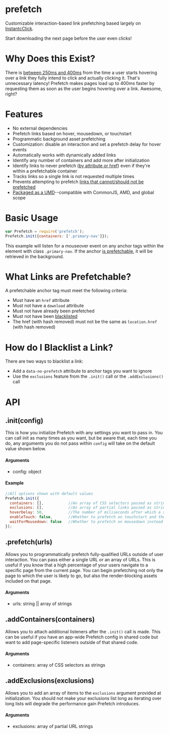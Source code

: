 # prefetch

Customizable interaction-based link prefetching based largely on [InstantcClick](http://instantclick.io/).

Start downloading the next page before the user even clicks!

# Why Does this Exist?

There is [between 250ms and 400ms](http://instantclick.io/click-test) from the time a user starts hovering over a link they fully intend to click and actually clicking it. That's unnecessary latency! Prefetch makes pages load up to 400ms faster by requesting them as soon as the user begins hovering over a link. Awesome, right?

# Features

* No external dependencies
* Prefetch links based on hover, mousedown, or touchstart
* Programmatic background asset prefetching
* Customization: disable an interaction and set a prefetch delay for hover events
* Automatically works with dynamically added links
* Identify any number of containers and add more after initialization
* Identify links to never prefetch ([by attribute or href](#how-do-i-blacklist-a-link)) even if they're within a prefetchable container
* Tracks links so a single link is not requested multiple times
* Prevents attempting to prefetch [links that cannot/should not be prefetched](#what-links-are-prefetchable)
* [Packaged as a UMD](http://bob.yexley.net/umd-javascript-that-runs-anywhere/)--compatible with CommonJS, AMD, and global scope

# Basic Usage

```javascript
var Prefetch = require('prefetch');
Prefetch.init({containers: ['.primary-nav']});
```

This example will listen for a mouseover event on any anchor tags within the element with class `.primary-nav`. If the anchor [is prefetchable](#what-links-are-prefetchable), it will be retrieved in the background.

# What Links are Prefetchable?

A prefetchable anchor tag must meet the following criteria:

* Must have an `href` attribute
* Must not have a `download` attribute
* Must not have already been prefetched
* Must not have been [blacklisted](#how-do-i-blacklist-a-link)
* The href (with hash removed) must not be the same as `location.href` (with hash removed)

# How do I Blacklist a Link?

There are two ways to blacklist a link:

* Add a `data-no-prefetch` attribute to anchor tags you want to ignore
* Use the `exclusions` feature from the `.init()` call or the `.addExclusions()` call

# API

## .init(config)

This is how you initialize Prefetch with any settings you want to pass in. You can call init as many times as you want, but be aware that, each time you do, any arguments you do not pass within `config` will take on the default value shown below.

#### Arguments

* config: object

#### Example

```javascript
//All options shown with default values
Prefetch.init({
  containers: [],           //An array of CSS selectors passed as strings--a delegate listener will be attached to these elements
  exclusions: [],           //An array of partial links passed as strings--if the potential prefetch link contains any of these partial links, it will be ignored
  hoverDelay: 50,           //The number of miliseconds after which a sustained hover triggers a link prefetch
  enableTouch: false,       //Whether to prefetch on touchstart and therefore on mobile
  waitForMousedown: false   //Whether to prefetch on mousedown instead of on hover
});
```

## .prefetch(urls)

Allows you to programmatically prefetch fully-qualified URLs outside of user interaction. You can pass either a single URL or an array of URLs. This is useful if you know that a high percentage of your users navigate to a specific page from the current page. You can begin prefetching not only the page to which the user is likely to go, but also the render-blocking assets included on that page.

#### Arguments

* urls: string || array of strings

## .addContainers(containers)

Allows you to attach additional listeners after the `.init()` call is made. This can be useful if you have an app-wide Prefetch config in shared code but want to add page-specific listeners outside of that shared code.

#### Arguments

* containers: array of CSS selectors as strings

## .addExclusions(exclusions)

Allows you to add an array of items to the `exclusions` argument provided at initialization. You should not make your exclusions list long as iterating over long lists will degrade the performance gain Prefetch introduces.

#### Arguments

* exclusions: array of partial URL strings

